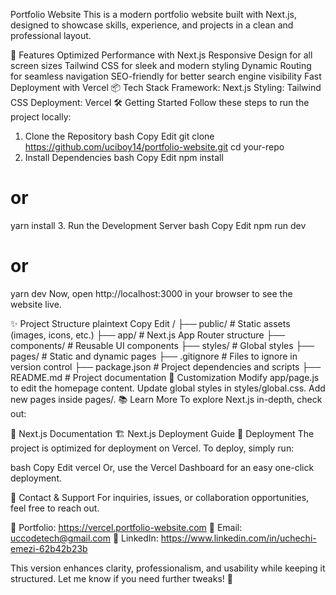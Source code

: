 Portfolio Website
This is a modern portfolio website built with Next.js, designed to showcase skills, experience, and projects in a clean and professional layout.

🚀 Features
Optimized Performance with Next.js
Responsive Design for all screen sizes
Tailwind CSS for sleek and modern styling
Dynamic Routing for seamless navigation
SEO-friendly for better search engine visibility
Fast Deployment with Vercel
📦 Tech Stack
Framework: Next.js
Styling: Tailwind CSS
Deployment: Vercel
🛠️ Getting Started
Follow these steps to run the project locally:

1. Clone the Repository
bash
Copy
Edit
git clone https://github.com/uciboy14/portfolio-website.git
cd your-repo
2. Install Dependencies
bash
Copy
Edit
npm install 
# or
yarn install
3. Run the Development Server
bash
Copy
Edit
npm run dev
# or
yarn dev
Now, open http://localhost:3000 in your browser to see the website live.

✨ Project Structure
plaintext
Copy
Edit
/ ├── public/        # Static assets (images, icons, etc.)
  ├── app/          # Next.js App Router structure
  ├── components/   # Reusable UI components
  ├── styles/       # Global styles
  ├── pages/        # Static and dynamic pages
  ├── .gitignore    # Files to ignore in version control
  ├── package.json  # Project dependencies and scripts
  ├── README.md     # Project documentation
📖 Customization
Modify app/page.js to edit the homepage content.
Update global styles in styles/global.css.
Add new pages inside pages/.
📚 Learn More
To explore Next.js in-depth, check out:

📖 Next.js Documentation
🏗 Next.js Deployment Guide
🚀 Deployment
The project is optimized for deployment on Vercel. To deploy, simply run:

bash
Copy
Edit
vercel
Or, use the Vercel Dashboard for an easy one-click deployment.

📩 Contact & Support
For inquiries, issues, or collaboration opportunities, feel free to reach out.

💼 Portfolio: https://vercel.portfolio-website.com
📧 Email: uccodetech@gmail.com
🔗 LinkedIn: https://www.linkedin.com/in/uchechi-emezi-62b42b23b

This version enhances clarity, professionalism, and usability while keeping it structured. Let me know if you need further tweaks! 🚀







